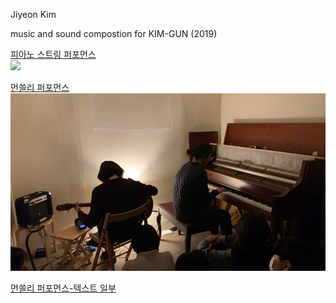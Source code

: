 Jiyeon Kim

music and sound compostion for KIM-GUN (2019)

[피아노 스트링 퍼포먼스](howling.md)<br>
<img src="../img/howling_jiyeonkim_pic.png"><br>

[먼쓸리 퍼포먼스](mf.md)<br>
<img src="../img/mf_1902.jpeg"><br>

[먼쓸리 퍼포먼스-텍스트 일부](../../pdf/먼쓸리_받아쓰기_일부.pdf)<br>





